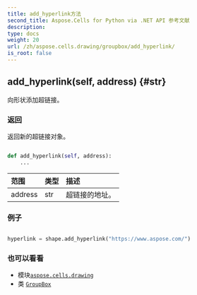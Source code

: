 ```yaml
---
title: add_hyperlink方法
second_title: Aspose.Cells for Python via .NET API 参考文献
description:
type: docs
weight: 20
url: /zh/aspose.cells.drawing/groupbox/add_hyperlink/
is_root: false
---
```

##  add_hyperlink(self, address) {#str}
向形状添加超链接。


### 返回

返回新的超链接对象。


```python

def add_hyperlink(self, address):
    ...
```


|范围|类型|描述|
| :- | :- | :- |
| address | str |超链接的地址。|

### 例子

```python

hyperlink = shape.add_hyperlink("https://www.aspose.com/")

```



### 也可以看看
* 模块[`aspose.cells.drawing`](../../)
* 类 [`GroupBox`](/cells/python-net/zh/aspose.cells.drawing/groupbox)
